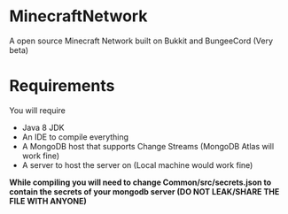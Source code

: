 # MinecraftNetwork

A open source Minecraft Network built on Bukkit and BungeeCord (Very beta)

# Requirements

You will require

 - Java 8 JDK
 - An IDE to compile everything
 - A MongoDB host that supports Change Streams (MongoDB Atlas will work fine)
 - A server to host the server on (Local machine would work fine)

**While compiling you will need to change Common/src/secrets.json to contain the secrets of your mongodb server (DO NOT LEAK/SHARE THE FILE WITH ANYONE)**
